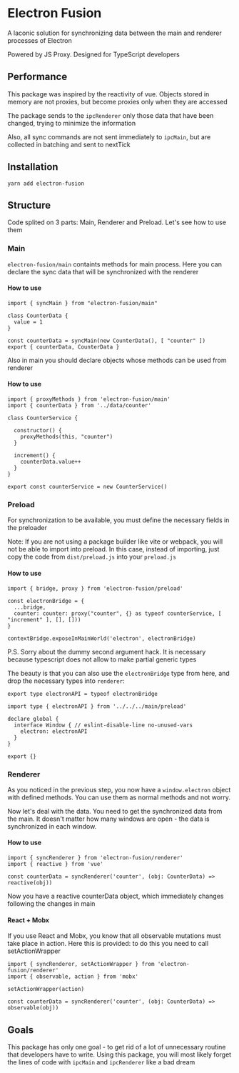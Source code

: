 # Electron Fusion

A laconic solution for synchronizing data between the main and renderer processes of Electron

Powered by JS Proxy. Designed for TypeScript developers

## Performance

This package was inspired by the reactivity of vue. Objects stored in memory are not proxies, but become proxies only when they are accessed

The package sends to the `ipcRenderer` only those data that have been changed, trying to minimize the information

Also, all sync commands are not sent immediately to `ipcMain`, but are collected in batching and sent to nextTick

## Installation

```
yarn add electron-fusion
```

## Structure

Code splited on 3 parts: Main, Renderer and Preload. Let's see how to use them

### Main

`electron-fusion/main` containts methods for main process. Here you can declare the sync data that will be synchronized with the renderer

#### How to use

```
import { syncMain } from "electron-fusion/main"

class CounterData {
  value = 1
}

const counterData = syncMain(new CounterData(), [ "counter" ])
export { counterData, CounterData }
```

Also in main you should declare objects whose methods can be used from renderer

#### How to use
```
import { proxyMethods } from 'electron-fusion/main'
import { counterData } from '../data/counter'

class CounterService {
  
  constructor() {
    proxyMethods(this, "counter")
  }

  increment() {
    counterData.value++
  }
}

export const counterService = new CounterService()
```

### Preload

For synchronization to be available, you must define the necessary fields in the preloader

Note: If you are not using a package builder like vite or webpack, you will not be able to import into preload. In this case, instead of importing, just copy the code from `dist/preload.js` into your `preload.js`


#### How to use

```
import { bridge, proxy } from 'electron-fusion/preload'

const electronBridge = {
  ...bridge,
  counter: counter: proxy("counter", {} as typeof counterService, [ "increment" ], [], []))
}

contextBridge.exposeInMainWorld('electron', electronBridge)
```

P.S. Sorry about the dummy second argument hack. It is necessary because typescript does not allow to make partial generic types

The beauty is that you can also use the `electronBridge` type from here, and drop the necessary types into `renderer`:

```
export type electronAPI = typeof electronBridge
```

```
import type { electronAPI } from '../../../main/preload'

declare global {
  interface Window { // eslint-disable-line no-unused-vars
    electron: electronAPI
  }
}

export {}
```

### Renderer

As you noticed in the previous step, you now have a `window.electron` object with defined methods. You can use them as normal methods and not worry.

Now let's deal with the data. You need to get the synchronized data from the main. It doesn't matter how many windows are open - the data is synchronized in each window.

#### How to use

```
import { syncRenderer } from 'electron-fusion/renderer'
import { reactive } from 'vue'

const counterData = syncRenderer('counter', (obj: CounterData) => reactive(obj))

```

Now you have a reactive counterData object, which immediately changes following the changes in main


#### React + Mobx

If you use React and Mobx, you know that all observable mutations must take place in action. Here this is provided: to do this you need to call setActionWrapper

```
import { syncRenderer, setActionWrapper } from 'electron-fusion/renderer'
import { observable, action } from 'mobx'

setActionWrapper(action)

const counterData = syncRenderer('counter', (obj: CounterData) => observable(obj))

```

## Goals

This package has only one goal - to get rid of a lot of unnecessary routine that developers have to write. Using this package, you will most likely forget the lines of code with `ipcMain` and `ipcRenderer` like a bad dream